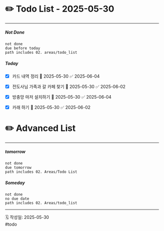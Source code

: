 # ✏️ Todo List  - 2025-05-30
---
##### Not Done
```tasks
not done
due before today
path includes 02. areas/todo_list
```

##### Today
- [x] 카드 내역 정리 📅 2025-05-30 ✅ 2025-06-04
- [x] 전도사님 가족과 갈 카페 찾기 📅 2025-05-30 ✅ 2025-06-02
- [x] 방충망 마저 설치하기 📅 2025-05-30 ✅ 2025-06-04
- [x] 카래 하기 📅 2025-05-30 ✅ 2025-06-02



# ✏️ Advanced List
---
##### tomorrow
```tasks
not done
due tomorrow
path includes 02. Areas/Todo List
```
##### Someday
```tasks
not done
no due date
path includes 02. Areas/todo_list
```
 
---
🗓 작성일: 2025-05-30  
#todo